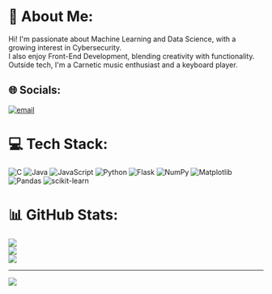 # 💫 About Me:
Hi! I'm passionate about Machine Learning and Data Science, with a growing interest in Cybersecurity.<br>I also enjoy Front-End Development, blending creativity with functionality.<br>Outside tech, I'm a Carnetic music enthusiast and a keyboard player.


## 🌐 Socials:
[![email](https://img.shields.io/badge/Email-D14836?logo=gmail&logoColor=white)](mailto:suryalokesh1976@gmail.com) 

# 💻 Tech Stack:
![C](https://img.shields.io/badge/c-%2300599C.svg?style=for-the-badge&logo=c&logoColor=white) ![Java](https://img.shields.io/badge/java-%23ED8B00.svg?style=for-the-badge&logo=openjdk&logoColor=white) ![JavaScript](https://img.shields.io/badge/javascript-%23323330.svg?style=for-the-badge&logo=javascript&logoColor=%23F7DF1E) ![Python](https://img.shields.io/badge/python-3670A0?style=for-the-badge&logo=python&logoColor=ffdd54) ![Flask](https://img.shields.io/badge/flask-%23000.svg?style=for-the-badge&logo=flask&logoColor=white) ![NumPy](https://img.shields.io/badge/numpy-%23013243.svg?style=for-the-badge&logo=numpy&logoColor=white) ![Matplotlib](https://img.shields.io/badge/Matplotlib-%23ffffff.svg?style=for-the-badge&logo=Matplotlib&logoColor=black) ![Pandas](https://img.shields.io/badge/pandas-%23150458.svg?style=for-the-badge&logo=pandas&logoColor=white) ![scikit-learn](https://img.shields.io/badge/scikit--learn-%23F7931E.svg?style=for-the-badge&logo=scikit-learn&logoColor=white)
# 📊 GitHub Stats:
![](https://github-readme-stats.vercel.app/api?username=Suryaprasad04&theme=dark&hide_border=false&include_all_commits=true&count_private=true)<br/>
![](https://nirzak-streak-stats.vercel.app/?user=Suryaprasad04&theme=dark&hide_border=false)<br/>
![](https://github-readme-stats.vercel.app/api/top-langs/?username=Suryaprasad04&theme=dark&hide_border=false&include_all_commits=true&count_private=true&layout=compact)

---
[![](https://visitcount.itsvg.in/api?id=Suryaprasad04&icon=0&color=0)](https://visitcount.itsvg.in)

<!-- Proudly created with GPRM ( https://gprm.itsvg.in ) -->
